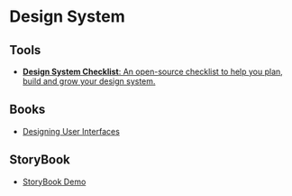 # Design System

## Tools
- [**Design System Checklist**: An open-source checklist to help you plan, build and grow your design system.](https://www.designsystemchecklist.com/)

## Books
- [Designing User Interfaces](https://designingui.com/)

## StoryBook
- [StoryBook Demo](https://storybookjs.netlify.app/html-kitchen-sink/?path=/story/addons-a11y--default)